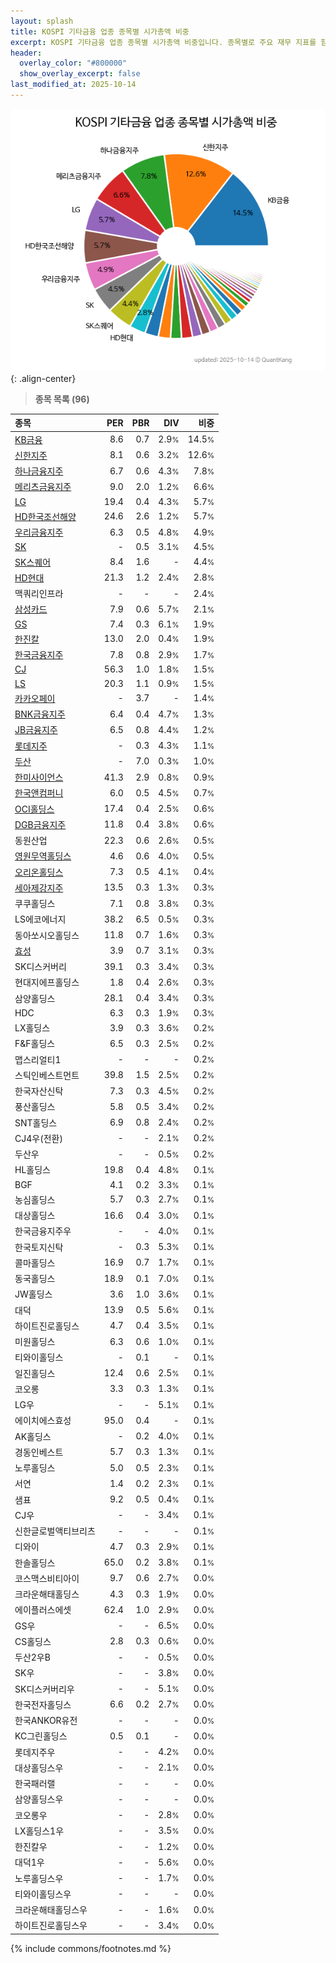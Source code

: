 ```yaml
---
layout: splash
title: KOSPI 기타금융 업종 종목별 시가총액 비중
excerpt: KOSPI 기타금융 업종 종목별 시가총액 비중입니다. 종목별로 주요 재무 지표를 함께 표시합니다.
header:
  overlay_color: "#800000"
  show_overlay_excerpt: false
last_modified_at: 2025-10-14
---
```



![KOSPI 기타금융 업종 종목별 시가총액 비중](/stats/sector/images/kospi_업종_기타금융_종목.png){: .align-center}


> **종목 목록 (96)**<a id="list"></a>

| **종목** | **PER** | **PBR** | **DIV** | **비중** |
| :------- | ------: | ------: | ------: | -------: |
| [KB금융](/105560/) | 8.6 | 0.7 | 2.9<small>%</small> | 14.5<small>%</small> |
| [신한지주](/055550/) | 8.1 | 0.6 | 3.2<small>%</small> | 12.6<small>%</small> |
| [하나금융지주](/086790/) | 6.7 | 0.6 | 4.3<small>%</small> | 7.8<small>%</small> |
| [메리츠금융지주](/138040/) | 9.0 | 2.0 | 1.2<small>%</small> | 6.6<small>%</small> |
| [LG](/003550/) | 19.4 | 0.4 | 4.3<small>%</small> | 5.7<small>%</small> |
| [HD한국조선해양](/009540/) | 24.6 | 2.6 | 1.2<small>%</small> | 5.7<small>%</small> |
| [우리금융지주](/316140/) | 6.3 | 0.5 | 4.8<small>%</small> | 4.9<small>%</small> |
| [SK](/034730/) | - | 0.5 | 3.1<small>%</small> | 4.5<small>%</small> |
| [SK스퀘어](/402340/) | 8.4 | 1.6 | - | 4.4<small>%</small> |
| [HD현대](/267250/) | 21.3 | 1.2 | 2.4<small>%</small> | 2.8<small>%</small> |
| 맥쿼리인프라 | - | - | - | 2.4<small>%</small> |
| [삼성카드](/029780/) | 7.9 | 0.6 | 5.7<small>%</small> | 2.1<small>%</small> |
| [GS](/078930/) | 7.4 | 0.3 | 6.1<small>%</small> | 1.9<small>%</small> |
| [한진칼](/180640/) | 13.0 | 2.0 | 0.4<small>%</small> | 1.9<small>%</small> |
| [한국금융지주](/071050/) | 7.8 | 0.8 | 2.9<small>%</small> | 1.7<small>%</small> |
| [CJ](/001040/) | 56.3 | 1.0 | 1.8<small>%</small> | 1.5<small>%</small> |
| [LS](/006260/) | 20.3 | 1.1 | 0.9<small>%</small> | 1.5<small>%</small> |
| [카카오페이](/377300/) | - | 3.7 | - | 1.4<small>%</small> |
| [BNK금융지주](/138930/) | 6.4 | 0.4 | 4.7<small>%</small> | 1.3<small>%</small> |
| [JB금융지주](/175330/) | 6.5 | 0.8 | 4.4<small>%</small> | 1.2<small>%</small> |
| [롯데지주](/004990/) | - | 0.3 | 4.3<small>%</small> | 1.1<small>%</small> |
| [두산](/000150/) | - | 7.0 | 0.3<small>%</small> | 1.0<small>%</small> |
| [한미사이언스](/008930/) | 41.3 | 2.9 | 0.8<small>%</small> | 0.9<small>%</small> |
| [한국앤컴퍼니](/000240/) | 6.0 | 0.5 | 4.5<small>%</small> | 0.7<small>%</small> |
| [OCI홀딩스](/010060/) | 17.4 | 0.4 | 2.5<small>%</small> | 0.6<small>%</small> |
| [DGB금융지주](/139130/) | 11.8 | 0.4 | 3.8<small>%</small> | 0.6<small>%</small> |
| 동원산업 | 22.3 | 0.6 | 2.6<small>%</small> | 0.5<small>%</small> |
| [영원무역홀딩스](/009970/) | 4.6 | 0.6 | 4.0<small>%</small> | 0.5<small>%</small> |
| [오리온홀딩스](/001800/) | 7.3 | 0.5 | 4.1<small>%</small> | 0.4<small>%</small> |
| [세아제강지주](/003030/) | 13.5 | 0.3 | 1.3<small>%</small> | 0.3<small>%</small> |
| 쿠쿠홀딩스 | 7.1 | 0.8 | 3.8<small>%</small> | 0.3<small>%</small> |
| LS에코에너지 | 38.2 | 6.5 | 0.5<small>%</small> | 0.3<small>%</small> |
| 동아쏘시오홀딩스 | 11.8 | 0.7 | 1.6<small>%</small> | 0.3<small>%</small> |
| [효성](/004800/) | 3.9 | 0.7 | 3.1<small>%</small> | 0.3<small>%</small> |
| SK디스커버리 | 39.1 | 0.3 | 3.4<small>%</small> | 0.3<small>%</small> |
| 현대지에프홀딩스 | 1.8 | 0.4 | 2.6<small>%</small> | 0.3<small>%</small> |
| 삼양홀딩스 | 28.1 | 0.4 | 3.4<small>%</small> | 0.3<small>%</small> |
| HDC | 6.3 | 0.3 | 1.9<small>%</small> | 0.3<small>%</small> |
| LX홀딩스 | 3.9 | 0.3 | 3.6<small>%</small> | 0.2<small>%</small> |
| F&F홀딩스 | 6.5 | 0.3 | 2.5<small>%</small> | 0.2<small>%</small> |
| 맵스리얼티1 | - | - | - | 0.2<small>%</small> |
| 스틱인베스트먼트 | 39.8 | 1.5 | 2.5<small>%</small> | 0.2<small>%</small> |
| 한국자산신탁 | 7.3 | 0.3 | 4.5<small>%</small> | 0.2<small>%</small> |
| 풍산홀딩스 | 5.8 | 0.5 | 3.4<small>%</small> | 0.2<small>%</small> |
| SNT홀딩스 | 6.9 | 0.8 | 2.4<small>%</small> | 0.2<small>%</small> |
| CJ4우(전환) | - | - | 2.1<small>%</small> | 0.2<small>%</small> |
| 두산우 | - | - | 0.5<small>%</small> | 0.2<small>%</small> |
| HL홀딩스 | 19.8 | 0.4 | 4.8<small>%</small> | 0.1<small>%</small> |
| BGF | 4.1 | 0.2 | 3.3<small>%</small> | 0.1<small>%</small> |
| 농심홀딩스 | 5.7 | 0.3 | 2.7<small>%</small> | 0.1<small>%</small> |
| 대상홀딩스 | 16.6 | 0.4 | 3.0<small>%</small> | 0.1<small>%</small> |
| 한국금융지주우 | - | - | 4.0<small>%</small> | 0.1<small>%</small> |
| 한국토지신탁 | - | 0.3 | 5.3<small>%</small> | 0.1<small>%</small> |
| 콜마홀딩스 | 16.9 | 0.7 | 1.7<small>%</small> | 0.1<small>%</small> |
| 동국홀딩스 | 18.9 | 0.1 | 7.0<small>%</small> | 0.1<small>%</small> |
| JW홀딩스 | 3.6 | 1.0 | 3.6<small>%</small> | 0.1<small>%</small> |
| 대덕 | 13.9 | 0.5 | 5.6<small>%</small> | 0.1<small>%</small> |
| 하이트진로홀딩스 | 4.7 | 0.4 | 3.5<small>%</small> | 0.1<small>%</small> |
| 미원홀딩스 | 6.3 | 0.6 | 1.0<small>%</small> | 0.1<small>%</small> |
| 티와이홀딩스 | - | 0.1 | - | 0.1<small>%</small> |
| 일진홀딩스 | 12.4 | 0.6 | 2.5<small>%</small> | 0.1<small>%</small> |
| 코오롱 | 3.3 | 0.3 | 1.3<small>%</small> | 0.1<small>%</small> |
| LG우 | - | - | 5.1<small>%</small> | 0.1<small>%</small> |
| 에이치에스효성 | 95.0 | 0.4 | - | 0.1<small>%</small> |
| AK홀딩스 | - | 0.2 | 4.0<small>%</small> | 0.1<small>%</small> |
| 경동인베스트 | 5.7 | 0.3 | 1.3<small>%</small> | 0.1<small>%</small> |
| 노루홀딩스 | 5.0 | 0.5 | 2.3<small>%</small> | 0.1<small>%</small> |
| 서연 | 1.4 | 0.2 | 2.3<small>%</small> | 0.1<small>%</small> |
| 샘표 | 9.2 | 0.5 | 0.4<small>%</small> | 0.1<small>%</small> |
| CJ우 | - | - | 3.4<small>%</small> | 0.1<small>%</small> |
| 신한글로벌액티브리츠 | - | - | - | 0.1<small>%</small> |
| 디와이 | 4.7 | 0.3 | 2.9<small>%</small> | 0.1<small>%</small> |
| 한솔홀딩스 | 65.0 | 0.2 | 3.8<small>%</small> | 0.1<small>%</small> |
| 코스맥스비티아이 | 9.7 | 0.6 | 2.7<small>%</small> | 0.0<small>%</small> |
| 크라운해태홀딩스 | 4.3 | 0.3 | 1.9<small>%</small> | 0.0<small>%</small> |
| 에이플러스에셋 | 62.4 | 1.0 | 2.9<small>%</small> | 0.0<small>%</small> |
| GS우 | - | - | 6.5<small>%</small> | 0.0<small>%</small> |
| CS홀딩스 | 2.8 | 0.3 | 0.6<small>%</small> | 0.0<small>%</small> |
| 두산2우B | - | - | 0.5<small>%</small> | 0.0<small>%</small> |
| SK우 | - | - | 3.8<small>%</small> | 0.0<small>%</small> |
| SK디스커버리우 | - | - | 5.1<small>%</small> | 0.0<small>%</small> |
| 한국전자홀딩스 | 6.6 | 0.2 | 2.7<small>%</small> | 0.0<small>%</small> |
| 한국ANKOR유전 | - | - | - | 0.0<small>%</small> |
| KC그린홀딩스 | 0.5 | 0.1 | - | 0.0<small>%</small> |
| 롯데지주우 | - | - | 4.2<small>%</small> | 0.0<small>%</small> |
| 대상홀딩스우 | - | - | 2.1<small>%</small> | 0.0<small>%</small> |
| 한국패러랠 | - | - | - | 0.0<small>%</small> |
| 삼양홀딩스우 | - | - | - | 0.0<small>%</small> |
| 코오롱우 | - | - | 2.8<small>%</small> | 0.0<small>%</small> |
| LX홀딩스1우 | - | - | 3.5<small>%</small> | 0.0<small>%</small> |
| 한진칼우 | - | - | 1.2<small>%</small> | 0.0<small>%</small> |
| 대덕1우 | - | - | 5.6<small>%</small> | 0.0<small>%</small> |
| 노루홀딩스우 | - | - | 1.7<small>%</small> | 0.0<small>%</small> |
| 티와이홀딩스우 | - | - | - | 0.0<small>%</small> |
| 크라운해태홀딩스우 | - | - | 1.6<small>%</small> | 0.0<small>%</small> |
| 하이트진로홀딩스우 | - | - | 3.4<small>%</small> | 0.0<small>%</small> |

{% include commons/footnotes.md %}